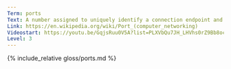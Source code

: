 ```yaml
---
Term: ports
Text: A number assigned to uniquely identify a connection endpoint and to direct data to a specific service.
Link: https://en.wikipedia.org/wiki/Port_(computer_networking)
Videostart: https://youtu.be/GqjsRuu0V5A?list=PLXVbQu7JH_LHVhs0rZ9Bb8ocyKlPljkaG&t=09m04s
Level: 3
---
```


{% include_relative gloss/ports.md %}
